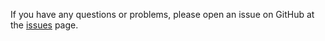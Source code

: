 If you have any questions or problems, please open an issue on GitHub at the [issues](https://github.com/flexigpt/vscode-extension/issues) page.
